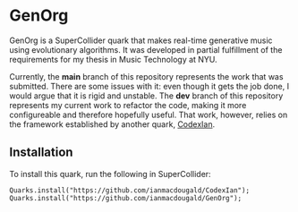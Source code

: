 # GenOrg

GenOrg is a SuperCollider quark that makes real-time generative music using evolutionary algorithms. It was developed in partial fulfillment of the requirements for my thesis in Music Technology at NYU. 

Currently, the **main** branch of this repository represents the work that was submitted. There are some issues with it: even though it gets the job done, I would argue that it is rigid and unstable. The **dev** branch of this repository represents my current work to refactor the code, making it more configureable and therefore hopefully useful. That work, however, relies on the framework established by another quark, [CodexIan](https://github.com/ianmacdougald/CodexIan). 

## Installation
To install this quark, run the following in SuperCollider: 
~~~~
Quarks.install("https://github.com/ianmacdougald/CodexIan");
Quarks.install("https://github.com/ianmacdougald/GenOrg");
~~~~

